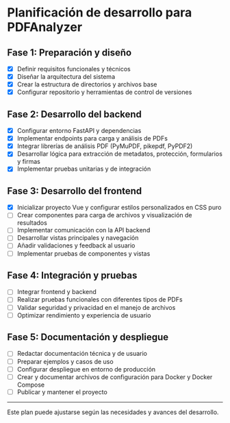 # Planificación de desarrollo para PDFAnalyzer

## Fase 1: Preparación y diseño
 - [x] Definir requisitos funcionales y técnicos
 - [x] Diseñar la arquitectura del sistema
 - [x] Crear la estructura de directorios y archivos base
 - [x] Configurar repositorio y herramientas de control de versiones

## Fase 2: Desarrollo del backend
 - [x] Configurar entorno FastAPI y dependencias
 - [x] Implementar endpoints para carga y análisis de PDFs
 - [x] Integrar librerías de análisis PDF (PyMuPDF, pikepdf, PyPDF2)
 - [x] Desarrollar lógica para extracción de metadatos, protección, formularios y firmas
 - [x] Implementar pruebas unitarias y de integración

## Fase 3: Desarrollo del frontend
 - [x] Inicializar proyecto Vue y configurar estilos personalizados en CSS puro
 - [ ] Crear componentes para carga de archivos y visualización de resultados
 - [ ] Implementar comunicación con la API backend
 - [ ] Desarrollar vistas principales y navegación
 - [ ] Añadir validaciones y feedback al usuario
 - [ ] Implementar pruebas de componentes y vistas

## Fase 4: Integración y pruebas
 - [ ] Integrar frontend y backend
 - [ ] Realizar pruebas funcionales con diferentes tipos de PDFs
 - [ ] Validar seguridad y privacidad en el manejo de archivos
 - [ ] Optimizar rendimiento y experiencia de usuario

## Fase 5: Documentación y despliegue
 - [ ] Redactar documentación técnica y de usuario
 - [ ] Preparar ejemplos y casos de uso
 - [ ] Configurar despliegue en entorno de producción
 - [ ] Crear y documentar archivos de configuración para Docker y Docker Compose
 - [ ] Publicar y mantener el proyecto

---

Este plan puede ajustarse según las necesidades y avances del desarrollo.
